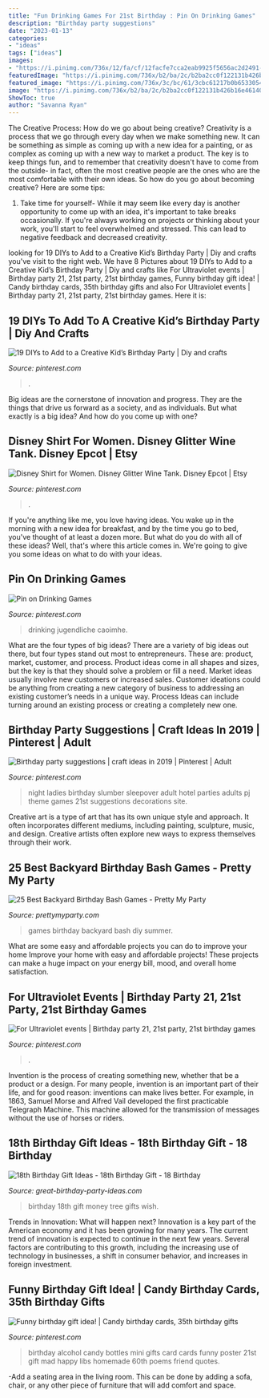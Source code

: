 ```yaml
---
title: "Fun Drinking Games For 21st Birthday : Pin On Drinking Games"
description: "Birthday party suggestions"
date: "2023-01-13"
categories:
- "ideas"
tags: ["ideas"]
images:
- "https://i.pinimg.com/736x/12/fa/cf/12facfe7cca2eab9925f5656ac2d2491--alcohol-bottle-crafts-mini-alcohol-bottles.jpg"
featuredImage: "https://i.pinimg.com/736x/b2/ba/2c/b2ba2cc0f122131b426b16e46140ae51.jpg"
featured_image: "https://i.pinimg.com/736x/3c/bc/61/3cbc61217b0b65330544d84d8eafa253.jpg"
image: "https://i.pinimg.com/736x/b2/ba/2c/b2ba2cc0f122131b426b16e46140ae51.jpg"
ShowToc: true
author: "Savanna Ryan"
---
```



The Creative Process: How do we go about being creative?
Creativity is a process that we go through every day when we make something new. It can be something as simple as coming up with a new idea for a painting, or as complex as coming up with a new way to market a product. The key is to keep things fun, and to remember that creativity doesn't have to come from the outside- in fact, often the most creative people are the ones who are the most comfortable with their own ideas. So how do you go about becoming creative? Here are some tips: 
1) Take time for yourself- While it may seem like every day is another opportunity to come up with an idea, it's important to take breaks occasionally. If you're always working on projects or thinking about your work, you'll start to feel overwhelmed and stressed. This can lead to negative feedback and decreased creativity.

	

		
looking for 19 DIYs to Add to a Creative Kid’s Birthday Party | Diy and crafts you've visit to the right web. We have 8 Pictures about 19 DIYs to Add to a Creative Kid’s Birthday Party | Diy and crafts like For Ultraviolet events | Birthday party 21, 21st party, 21st birthday games, Funny birthday gift idea! | Candy birthday cards, 35th birthday gifts and also For Ultraviolet events | Birthday party 21, 21st party, 21st birthday games. Here it is:
		
    
## 19 DIYs To Add To A Creative Kid’s Birthday Party | Diy And Crafts

<img loading=lazy src="https://i.pinimg.com/736x/36/bf/0d/36bf0d1108778e1b17400977cf43b375.jpg" onerror="this.onerror=null;this.src='https://tse4.mm.bing.net/th?id=OIP.9wlzDb4DYukDwNxKx71xAwHaLH&amp;pid=15.1';" alt="19 DIYs to Add to a Creative Kid’s Birthday Party | Diy and crafts">

_Source: pinterest.com_

>. 

	

Big ideas are the cornerstone of innovation and progress. They are the things that drive us forward as a society, and as individuals. But what exactly is a big idea? And how do you come up with one?

    
## Disney Shirt For Women. Disney Glitter Wine Tank. Disney Epcot | Etsy

<img loading=lazy src="https://i.pinimg.com/736x/b2/ba/2c/b2ba2cc0f122131b426b16e46140ae51.jpg" onerror="this.onerror=null;this.src='https://tse1.mm.bing.net/th?id=OIP.YyeBHt2rMHh__Zv-InmwWAHaJ4&amp;pid=15.1';" alt="Disney Shirt for Women. Disney Glitter Wine Tank. Disney Epcot | Etsy">

_Source: pinterest.com_

>. 

	

If you're anything like me, you love having ideas. You wake up in the morning with a new idea for breakfast, and by the time you go to bed, you've thought of at least a dozen more. But what do you do with all of these ideas? Well, that's where this article comes in. We're going to give you some ideas on what to do with your ideas.

    
## Pin On Drinking Games

<img loading=lazy src="https://i.pinimg.com/736x/3c/bc/61/3cbc61217b0b65330544d84d8eafa253.jpg" onerror="this.onerror=null;this.src='https://tse4.mm.bing.net/th?id=OIP.KDg2K9E6GW0HonhgpPVMogHaNK&amp;pid=15.1';" alt="Pin on Drinking Games">

_Source: pinterest.com_

>drinking jugendliche caoimhe. 

	

What are the four types of big ideas?
There are a variety of big ideas out there, but four types stand out most to entrepreneurs. These are: product, market, customer, and process. Product ideas come in all shapes and sizes, but the key is that they should solve a problem or fill a need. Market ideas usually involve new customers or increased sales. Customer ideations could be anything from creating a new category of business to addressing an existing customer’s needs in a unique way. Process Ideas can include turning around an existing process or creating a completely new one.

    
## Birthday Party Suggestions | Craft Ideas In 2019 | Pinterest | Adult

<img loading=lazy src="https://i.pinimg.com/736x/48/c2/44/48c244aae640aac1c4cc3dc13ea7f2e8.jpg?b=t" onerror="this.onerror=null;this.src='https://tse4.mm.bing.net/th?id=OIP.Hai8GvvZNusLN2FrTZl5NgHaHW&amp;pid=15.1';" alt="Birthday party suggestions | craft ideas in 2019 | Pinterest | Adult">

_Source: pinterest.com_

>night ladies birthday slumber sleepover adult hotel parties adults pj theme games 21st suggestions decorations site. 

	

Creative art is a type of art that has its own unique style and approach. It often incorporates different mediums, including painting, sculpture, music, and design. Creative artists often explore new ways to express themselves through their work.

    
## 25 Best Backyard Birthday Bash Games - Pretty My Party

<img loading=lazy src="https://www.prettymyparty.com/wp-content/uploads/2016/04/DIY-Pool-Noodle-Race-Track-Awesome-Summer-Party-Games-for-Kids-via-Pretty-My-Party-e1460522658665.jpg" onerror="this.onerror=null;this.src='https://tse4.mm.bing.net/th?id=OIP.EktfG9mSzqhgNq5VZuTHuAHaKZ&amp;pid=15.1';" alt="25 Best Backyard Birthday Bash Games - Pretty My Party">

_Source: prettymyparty.com_

>games birthday backyard bash diy summer. 

	

What are some easy and affordable projects you can do to improve your home
Improve your home with easy and affordable projects! These projects can make a huge impact on your energy bill, mood, and overall home satisfaction.

    
## For Ultraviolet Events | Birthday Party 21, 21st Party, 21st Birthday Games

<img loading=lazy src="https://i.pinimg.com/736x/87/bf/df/87bfdfac6a4ee0755b5f09ff881c3622.jpg?b=t" onerror="this.onerror=null;this.src='https://tse1.mm.bing.net/th?id=OIP.8VzMZVvArahq_blj1CWnZQHaLD&amp;pid=15.1';" alt="For Ultraviolet events | Birthday party 21, 21st party, 21st birthday games">

_Source: pinterest.com_

>. 

	

Invention is the process of creating something new, whether that be a product or a design. For many people, invention is an important part of their life, and for good reason: inventions can make lives better. For example, in 1863, Samuel Morse and Alfred Vail developed the first practicable Telegraph Machine. This machine allowed for the transmission of messages without the use of horses or riders.

    
## 18th Birthday Gift Ideas - 18th Birthday Gift - 18 Birthday

<img loading=lazy src="https://www.great-birthday-party-ideas.com/images/money-tree.jpg" onerror="this.onerror=null;this.src='https://tse1.mm.bing.net/th?id=OIP.d3MR3-1Ouni3Dxct4yc29QHaOR&amp;pid=15.1';" alt="18th Birthday Gift Ideas - 18th Birthday Gift - 18 Birthday">

_Source: great-birthday-party-ideas.com_

>birthday 18th gift money tree gifts wish. 

	

Trends in Innovation: What will happen next?
Innovation is a key part of the American economy and it has been growing for many years. The current trend of innovation is expected to continue in the next few years. Several factors are contributing to this growth, including the increasing use of technology in businesses, a shift in consumer behavior, and increases in foreign investment.

    
## Funny Birthday Gift Idea! | Candy Birthday Cards, 35th Birthday Gifts

<img loading=lazy src="https://i.pinimg.com/736x/12/fa/cf/12facfe7cca2eab9925f5656ac2d2491--alcohol-bottle-crafts-mini-alcohol-bottles.jpg" onerror="this.onerror=null;this.src='https://tse2.mm.bing.net/th?id=OIP.7Hg88GR934fkwhZDXqmTgAHaJ6&amp;pid=15.1';" alt="Funny birthday gift idea! | Candy birthday cards, 35th birthday gifts">

_Source: pinterest.com_

>birthday alcohol candy bottles mini gifts card cards funny poster 21st gift mad happy libs homemade 60th poems friend quotes. 

	

-Add a seating area in the living room. This can be done by adding a sofa, chair, or any other piece of furniture that will add comfort and space.

